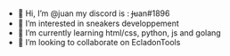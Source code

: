 - 👋 Hi, I’m @juan my discord is : J̶uan#1896
- 👀 I’m interested in sneakers developpement
- 🌱 I’m currently learning html/css, python, js and golang
- 💞️ I’m looking to collaborate on EcladonTools

<!---
juandeldago74/juandeldago74 is a ✨ special ✨ repository because its `README.md` (this file) appears on your GitHub profile.
You can click the Preview link to take a look at your changes.
--->
